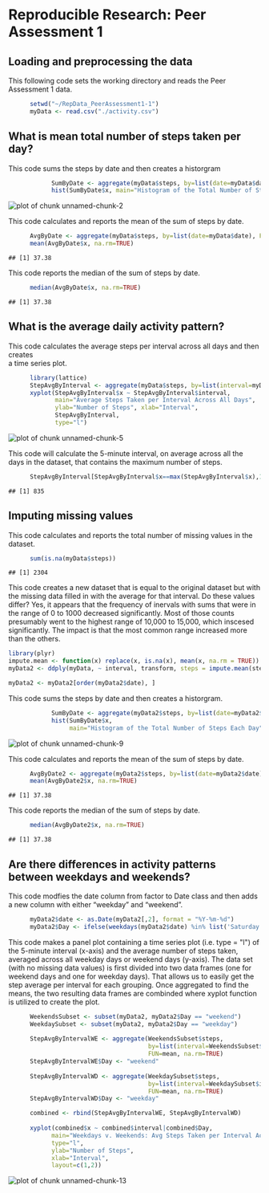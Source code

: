 # Reproducible Research: Peer Assessment 1

## Loading and preprocessing the data
This following code sets the working directory and reads the Peer Assessment 1 data.
  

```r
      setwd("~/RepData_PeerAssessment1-1")
      myData <- read.csv("./activity.csv")
```

## What is mean total number of steps taken per day?

This code sums the steps by date and then creates a historgram

```r
            SumByDate <- aggregate(myData$steps, by=list(date=myData$date), FUN=sum, na.rm=TRUE)
            hist(SumByDate$x, main="Histogram of the Total Number of Steps Each Day", xlab="Sum of Steps by Date")
```

![plot of chunk unnamed-chunk-2](figure/unnamed-chunk-2.png) 
  
This code calculates and reports the mean of the sum of steps by date.

```r
      AvgByDate <- aggregate(myData$steps, by=list(date=myData$date), FUN=mean, na.rm=TRUE)
      mean(AvgByDate$x, na.rm=TRUE)
```

```
## [1] 37.38
```
  
This code reports the median of the sum of steps by date.

```r
      median(AvgByDate$x, na.rm=TRUE)
```

```
## [1] 37.38
```
## What is the average daily activity pattern?
  
This code calculates the average steps per interval across all days and then creates  
a time series plot.

```r
      library(lattice)
      StepAvgByInterval <- aggregate(myData$steps, by=list(interval=myData$interval), FUN=mean, na.rm=TRUE)
      xyplot(StepAvgByInterval$x ~ StepAvgByInterval$interval, 
             main="Average Steps Taken per Interval Across All Days", 
             ylab="Number of Steps", xlab="Interval",
             StepAvgByInterval, 
             type="l")
```

![plot of chunk unnamed-chunk-5](figure/unnamed-chunk-5.png) 
  
This code will calculate the 5-minute interval, on average across all the days in the dataset,
that contains the maximum number of steps.  

```r
      StepAvgByInterval[StepAvgByInterval$x==max(StepAvgByInterval$x),1] 
```

```
## [1] 835
```

## Imputing missing values

This code calculates and reports the total number of missing values in the dataset.

```r
      sum(is.na(myData$steps))
```

```
## [1] 2304
```

This code creates a new dataset that is equal to the original dataset but with the missing data filled in with the average for that interval.  Do these values differ? Yes, it appears that the frequency of inervals with sums that were in the range of 0 to 1000 decreased significantly.  Most of those counts presumably went to the highest range of 10,000 to 15,000, which inscesed significantly.  The impact is that the most common range increased more than the others.



```r
library(plyr)
impute.mean <- function(x) replace(x, is.na(x), mean(x, na.rm = TRUE))
myData2 <- ddply(myData, ~ interval, transform, steps = impute.mean(steps))

myData2 <- myData2[order(myData2$date), ]
```
This code sums the steps by date and then creates a historgram.

```r
            SumByDate <- aggregate(myData2$steps, by=list(date=myData2$date), FUN=sum, na.rm=TRUE)
            hist(SumByDate$x,
                 main="Histogram of the Total Number of Steps Each Day", xlab="Sum of Steps by Date")
```

![plot of chunk unnamed-chunk-9](figure/unnamed-chunk-9.png) 
  
This code calculates and reports the mean of the sum of steps by date.

```r
      AvgByDate2 <- aggregate(myData2$steps, by=list(date=myData2$date), FUN=mean, na.rm=TRUE)
      mean(AvgByDate2$x, na.rm=TRUE)
```

```
## [1] 37.38
```
  
This code reports the median of the sum of steps by date.

```r
      median(AvgByDate2$x, na.rm=TRUE)
```

```
## [1] 37.38
```

## Are there differences in activity patterns between weekdays and weekends?

This code modfies the date column from factor to Date class and then adds a new column with either “weekday” and “weekend”. 

```r
      myData2$date <- as.Date(myData2[,2], format = "%Y-%m-%d")
      myData2$Day <- ifelse(weekdays(myData2$date) %in% list('Saturday','Sunday'),"weekend", "weekday")
```

This code makes a panel plot containing a time series plot (i.e. type = "l") of the 5-minute interval (x-axis) and the average number of steps taken, averaged across all weekday days or weekend days (y-axis).  The data set (with no missing data values) is first divided into two data frames (one for weekend days and one for weekday days).  That allows us to easily get the step average per interval for each grouping.  Once aggregated to find the means, the two resulting data frames are combinded where xyplot function is utilized to create the plot.


```r
      WeekendsSubset <- subset(myData2, myData2$Day == "weekend")
      WeekdaySubset <- subset(myData2, myData2$Day == "weekday")
      
      StepAvgByIntervalWE <- aggregate(WeekendsSubset$steps, 
                                       by=list(interval=WeekendsSubset$interval), 
                                       FUN=mean, na.rm=TRUE)
      StepAvgByIntervalWE$Day <- "weekend"
      
      StepAvgByIntervalWD <- aggregate(WeekdaySubset$steps, 
                                       by=list(interval=WeekdaySubset$interval), 
                                       FUN=mean, na.rm=TRUE)
      StepAvgByIntervalWD$Day <- "weekday"

      combined <- rbind(StepAvgByIntervalWE, StepAvgByIntervalWD)
     
      xyplot(combined$x ~ combined$interval|combined$Day, 
            main="Weekdays v. Weekends: Avg Steps Taken per Interval Across All Days", 
            type="l",
            ylab="Number of Steps", 
            xlab="Interval",
            layout=c(1,2))
```

![plot of chunk unnamed-chunk-13](figure/unnamed-chunk-13.png) 
